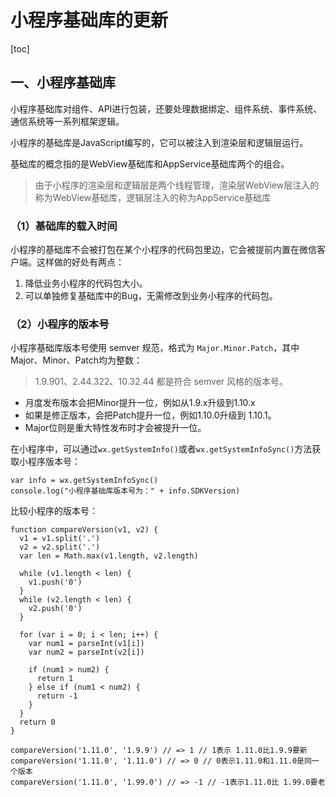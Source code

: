 # 小程序基础库的更新

[toc]

## 一、小程序基础库

小程序基础库对组件、API进行包装，还要处理数据绑定、组件系统、事件系统、通信系统等一系列框架逻辑。

小程序的基础库是JavaScript编写的，它可以被注入到渲染层和逻辑层运行。

基础库的概念指的是WebView基础库和AppService基础库两个的组合。

> 由于小程序的渲染层和逻辑层是两个线程管理，渲染层WebView层注入的称为WebView基础库，逻辑层注入的称为AppService基础库

### （1）基础库的载入时间

小程序的基础库不会被打包在某个小程序的代码包里边，它会被提前内置在微信客户端。这样做的好处有两点：

1. 降低业务小程序的代码包大小。
2. 可以单独修复基础库中的Bug，无需修改到业务小程序的代码包。

### （2）小程序的版本号

小程序基础库版本号使用 semver 规范，格式为 `Major.Minor.Patch`，其中Major、Minor、Patch均为整数：

> 1.9.901、2.44.322、10.32.44 都是符合 semver 风格的版本号。

- 月度发布版本会把Minor提升一位，例如从1.9.x升级到1.10.x
- 如果是修正版本，会把Patch提升一位，例如1.10.0升级到 1.10.1。
- Major位则是重大特性发布时才会被提升一位。

在小程序中，可以通过`wx.getSystemInfo()`或者`wx.getSystemInfoSync()`方法获取小程序版本号：

```
var info = wx.getSystemInfoSync()
console.log("小程序基础库版本号为：" + info.SDKVersion)
```

比较小程序的版本号：

```
function compareVersion(v1, v2) {
  v1 = v1.split('.')
  v2 = v2.split('.')
  var len = Math.max(v1.length, v2.length)

  while (v1.length < len) {
    v1.push('0')
  }
  while (v2.length < len) {
    v2.push('0')
  }

  for (var i = 0; i < len; i++) {
    var num1 = parseInt(v1[i])
    var num2 = parseInt(v2[i])

    if (num1 > num2) {
      return 1
    } else if (num1 < num2) {
      return -1
    }
  }
  return 0
}

compareVersion('1.11.0', '1.9.9') // => 1 // 1表示 1.11.0比1.9.9要新
compareVersion('1.11.0', '1.11.0') // => 0 // 0表示1.11.0和1.11.0是同一个版本
compareVersion('1.11.0', '1.99.0') // => -1 // -1表示1.11.0比 1.99.0要老
```

